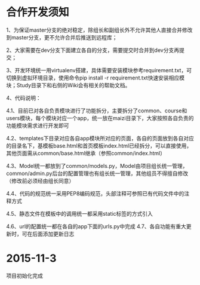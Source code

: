# 合作开发须知
1、为保证master分支的绝对稳定，除组长和副组长外不允许其他人直接合并修改到master分支，更不允许合并后推送到远程库；

2、大家需要在dev分支下面建立各自的分支，需要提交时合并到dev分支再提交；

3、开发环境统一用virtualenv搭建，具体需要安装模块参考requirement.txt，可切换到虚拟环境目录，使用命令pip install -r requirement.txt快速安装相应模块；Study目录下和右侧的Wiki会有相关的帮助文档。

4、代码说明：

4.1、目前已对各自负责模块进行了功能拆分，主要拆分了common、course和users模块，每个模块对应一个app，统一放在maizi目录下，大家按照各自负责的功能模块需求进行开发即可

4.2、templates下目录对应各自app模块所对应的页面，各自的页面放到各自对应的目录名下，基模板base.html和首页模板index.html已经拆分，可以直接使用，其他页面需从common/base.html继承（参照common/index.html）

4.3、Model统一都放到了common/models.py，Model由项目组长统一管理，common/admin.py后台的配置管理也有组长统一管理，其他组员不得擅自修改（修改前必须经由组长同意）

4.4、代码的规范统一采用PEP8编码规范，头部注释可参照已有代码文件中的注释方式

4.5、静态文件在模板中的调用统一都采用static标签的方式引入

4.6、url的配置统一都在各自的app下面的urls.py中完成
4.7、各自功能有重大更新时，可在后面添加更新日志
# 2015-11-3
项目初始化完成

